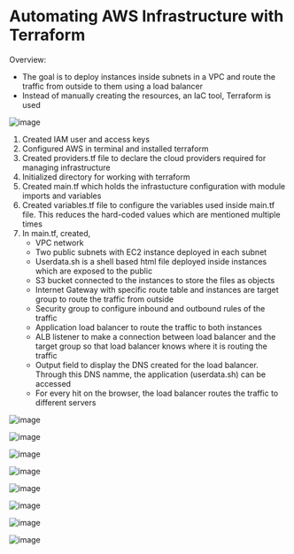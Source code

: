 # Automating AWS Infrastructure with Terraform

Overview:
- The goal is to deploy instances inside subnets in a VPC and route the traffic from outside to them using a load balancer
- Instead of manually creating the resources, an IaC tool, Terraform is used

![image](https://github.com/user-attachments/assets/36b75afa-b16b-4b47-803f-8bdf43561093)

1. Created IAM user and access keys
2. Configured AWS in terminal and installed terraform
3. Created providers.tf file to declare the cloud providers required for managing infrastructure
4. Initialized directory for working with terraform
5. Created main.tf which holds the infrastucture configuration with module imports and variables
6. Created variables.tf file to configure the variables used inside main.tf file. This reduces the hard-coded values which are mentioned multiple times
7. In main.tf, created,
   - VPC network
   - Two public subnets with EC2 instance deployed in each subnet
   - Userdata.sh is a shell based html file deployed inside instances which are exposed to the 
     public
   - S3 bucket connected to the instances to store the files as objects
   - Internet Gateway with specific route table and instances are target group to route the 
     traffic from outside
   - Security group to configure inbound and outbound rules of the traffic
   - Application load balancer to route the traffic to both instances
   - ALB listener to make a connection between load balancer and the target group so that load 
     balancer knows where it is routing the traffic
   - Output field to display the DNS created for the load balancer. Through this DNS namme, 
     the application (userdata.sh) can be accessed
   - For every hit on the browser, the load balancer routes the traffic to different servers


![image](https://github.com/user-attachments/assets/3ae766ee-b4f1-4256-b514-ce3ba162a629)

![image](https://github.com/user-attachments/assets/4f60c263-b8b6-4b27-bf0e-924476e3f62a)

![image](https://github.com/user-attachments/assets/8acc84be-0375-408c-bfb3-b7fc01811674)

![image](https://github.com/user-attachments/assets/278d5b03-323c-48c4-8bbd-a5796ca9167f)

![image](https://github.com/user-attachments/assets/9cd00558-d5fe-4e50-b530-e3d609a8db65)

![image](https://github.com/user-attachments/assets/e84c8dd0-583b-4ef6-8eb3-9aa91c09480e)

![image](https://github.com/user-attachments/assets/2f904780-769c-4102-b500-06c2a1abbcab)

![image](https://github.com/user-attachments/assets/dcfe0702-869a-4468-b10e-70c4c84539de)



















































